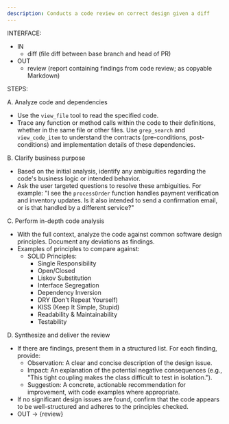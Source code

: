 ```yaml
---
description: Conducts a code review on correct design given a diff
---
```


INTERFACE:
 - IN
   - diff (file diff between base branch and head of PR)
 - OUT
   - review (report containing findings from code review; as copyable Markdown)

STEPS:

A. Analyze code and dependencies
 - Use the `view_file` tool to read the specified code.
 - Trace any function or method calls within the code to their definitions, whether in the same file or other files. Use `grep_search` and `view_code_item` to understand the contracts (pre-conditions, post-conditions) and implementation details of these dependencies.

B. Clarify business purpose
 - Based on the initial analysis, identify any ambiguities regarding the code's business logic or intended behavior.
 - Ask the user targeted questions to resolve these ambiguities. For example: "I see the `processOrder` function handles payment verification and inventory updates. Is it also intended to send a confirmation email, or is that handled by a different service?"

C. Perform in-depth code analysis
 - With the full context, analyze the code against common software design principles. Document any deviations as findings.
 - Examples of principles to compare against:
   - SOLID Principles:
     - Single Responsibility
     - Open/Closed
     - Liskov Substitution
     - Interface Segregation
     - Dependency Inversion
     - DRY (Don't Repeat Yourself)
     - KISS (Keep It Simple, Stupid)
     - Readability & Maintainability
     - Testability

D. Synthesize and deliver the review
 - If there are findings, present them in a structured list. For each finding, provide:
   - Observation: A clear and concise description of the design issue.
   - Impact: An explanation of the potential negative consequences (e.g., "This tight coupling makes the class difficult to test in isolation.").
   - Suggestion: A concrete, actionable recommendation for improvement, with code examples where appropriate.
 - If no significant design issues are found, confirm that the code appears to be well-structured and adheres to the principles checked.
 - OUT -> {review}